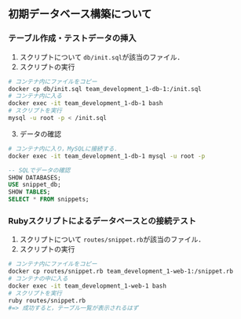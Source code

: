 ## 初期データベース構築について
### テーブル作成・テストデータの挿入
1. スクリプトについて
`db/init.sql`が該当のファイル．
2. スクリプトの実行
```bash
# コンテナ内にファイルをコピー
docker cp db/init.sql team_development_1-db-1:/init.sql
# コンテナ内に入る
docker exec -it team_development_1-db-1 bash
# スクリプトを実行
mysql -u root -p < /init.sql
```
3. データの確認
```bash
# コンテナ内に入り，MySQLに接続する．
docker exec -it team_development_1-db-1 mysql -u root -p
```

```SQL
-- SQLでデータの確認
SHOW DATABASES;
USE snippet_db;
SHOW TABLES;
SELECT * FROM snippets;
```

### Rubyスクリプトによるデータベースとの接続テスト
1. スクリプトについて
`routes/snippet.rb`が該当のファイル．
2. スクリプトの実行
``` bash
# コンテナ内にファイルをコピー
docker cp routes/snippet.rb team_development_1-web-1:/snippet.rb
# コンテナの中に入る
docker exec -it team_development_1-web-1 bash
# スクリプトを実行
ruby routes/snippet.rb
#=> 成功すると，テーブル一覧が表示されるはず
```